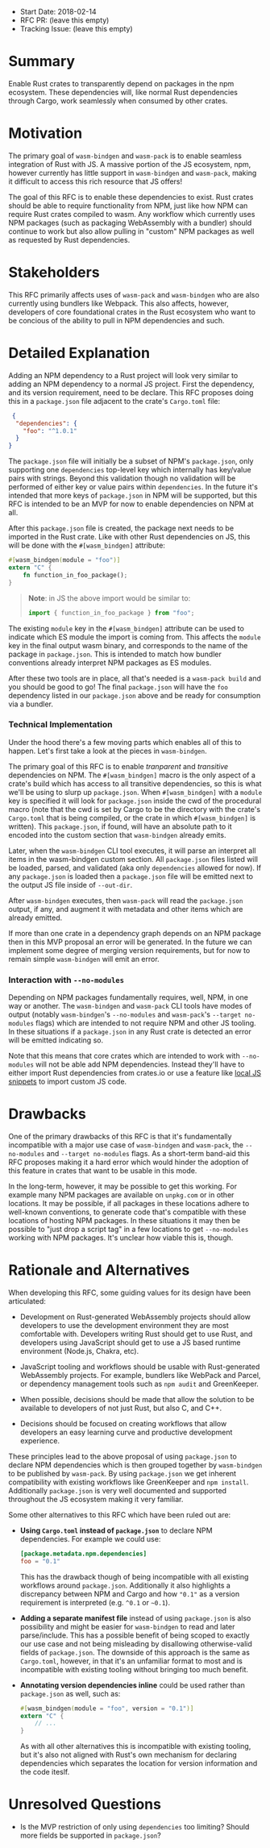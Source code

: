 - Start Date: 2018-02-14
- RFC PR: (leave this empty)
- Tracking Issue: (leave this empty)

# Summary
[summary]: #summary

Enable Rust crates to transparently depend on packages in the npm ecosystem.
These dependencies will, like normal Rust dependencies through Cargo, work
seamlessly when consumed by other crates.

# Motivation
[motivation]: #motivation

The primary goal of `wasm-bindgen` and `wasm-pack` is to enable seamless
integration of Rust with JS. A massive portion of the JS ecosystem, npm, however
currently has little support in `wasm-bindgen` and `wasm-pack`, making it
difficult to access this rich resource that JS offers!

The goal of this RFC is to enable these dependencies to exist. Rust crates
should be able to require functionality from NPM, just like how NPM can require
Rust crates compiled to wasm. Any workflow which currently uses NPM packages
(such as packaging WebAssembly with a bundler) should continue to work but also
allow pulling in "custom" NPM packages as well as requested by Rust
dependencies.

# Stakeholders
[stakeholders]: #stakeholders

This RFC primarily affects uses of `wasm-pack` and `wasm-bindgen` who are also
currently using bundlers like Webpack. This also affects, however, developers of
core foundational crates in the Rust ecosystem who want to be concious of the
ability to pull in NPM dependencies and such.

# Detailed Explanation
[detailed-explanation]: #detailed-explanation

Adding an NPM dependency to a Rust project will look very similar to adding an
NPM dependency to a normal JS project. First the dependency, and its version
requirement, need to be declare. This RFC proposes doing this in a
`package.json` file adjacent to the crate's `Cargo.toml` file:

```json
 {
  "dependencies": {
    "foo": "^1.0.1"
  }
}
```

The `package.json` file will initially be a subset of NPM's `package.json`,
only supporting one `dependencies` top-level key which internally has key/value
pairs with strings. Beyond this validation though no validation will be
performed of either key or value pairs within `dependencies`. In the future
it's intended that more keys of `package.json` in NPM will be supported, but
this RFC is intended to be an MVP for now to enable dependencies on NPM at all.

After this `package.json` file is created, the package next needs to be
imported in the Rust crate. Like with other Rust dependencies on JS, this will
be done with the `#[wasm_bindgen]` attribute:

```rust
#[wasm_bindgen(module = "foo")]
extern "C" {
    fn function_in_foo_package();
}
```

> **Note**: in JS the above import would be similar to:
>
> ```js
> import { function_in_foo_package } from "foo";
> ```

The existing `module` key in the `#[wasm_bindgen]` attribute can be used to
indicate which ES module the import is coming from. This affects the `module`
key in the final output wasm binary, and corresponds to the name of the package
in `package.json`. This is intended to match how bundler conventions already
interpret NPM packages as ES modules.

After these two tools are in place, all that's needed is a `wasm-pack build` and
you should be good to go! The final `package.json` will have the `foo`
dependency listed in our `package.json` above and be ready for consumption via a
bundler.

### Technical Implementation

Under the hood there's a few moving parts which enables all of this to happen.
Let's first take a look at the pieces in `wasm-bindgen`.

The primary goal of this RFC is to enable *tranparent* and *transitive*
dependencies on NPM. The `#[wasm_bindgen]` macro is the only aspect of a crate's
build which has access to all transitive dependencies, so this is what we'll be
using to slurp up `package.json`. When `#[wasm_bindgen]` with a `module` key is
specified it will look for `package.json` inside the cwd of the procedural macro
(note that the cwd is set by Cargo to be the directory with the crate's
`Cargo.toml` that is being compiled, or the crate in which `#[wasm_bindgen]` is
written). This `package.json`, if found, will have an absolute path to it
encoded into the custom section that `wasm-bindgen` already emits.

Later, when the `wasm-bindgen` CLI tool executes, it will parse an interpret all
items in the wasm-bindgen custom section. All `package.json` files listed will
be loaded, parsed, and validated (aka only `dependencies` allowed for now). If
any `package.json` is loaded then a `package.json` file will be emitted next to
the output JS file inside of `--out-dir`.

After `wasm-bindgen` executes, then `wasm-pack` will read the `package.json`
output, if any, and augment it with metadata and other items which are already
emitted.

If more than one crate in a dependency graph depends on an NPM package then in
this MVP proposal an error will be generated. In the future we can implement
some degree of merging version requirements, but for now to remain simple
`wasm-bindgen` will emit an error.

### Interaction with `--no-modules`

Depending on NPM packages fundamentally requires, well, NPM, in one way or
another. The `wasm-bindgen` and `wasm-pack` CLI tools have modes of output
(notably `wasm-bindgen`'s `--no-modules` and `wasm-pack`'s `--target no-modules`
flags) which are intended to not require NPM and other JS tooling. In these
situations if a `package.json` in any Rust crate is detected an error will be
emitted indicating so.

Note that this means that core crates which are intended to work with
`--no-modules` will not be able add NPM dependencies. Instead they'll have to
either import Rust dependencies from crates.io or use a feature like [local JS
snippets][js] to import custom JS code.

[js]: https://github.com/rustwasm/rfcs/pull/6

# Drawbacks
[drawbacks]: #drawbacks

One of the primary drawbacks of this RFC is that it's fundamentally incompatible
with a major use case of `wasm-bindgen` and `wasm-pack`, the `--no-modules` and
`--target no-modules` flags. As a short-term band-aid this RFC proposes making
it a hard error which would hinder the adoption of this feature in crates that
want to be usable in this mode.

In the long-term, however, it may be possible to get this working. For example
many NPM packages are available on `unpkg.com` or in other locations. It may be
possible, if all packages in these locations adhere to well-known conventions,
to generate code that's compatible with these locations of hosting NPM packages.
In these situations it may then be possible to "just drop a script tag" in a few
locations to get `--no-modules` working with NPM packages. It's unclear how
viable this is, though.

# Rationale and Alternatives
[alternatives]: #rationale-and-alternatives

When developing this RFC, some guiding values for its design have been
articulated:

- Development on Rust-generated WebAssembly projects should allow developers to
  use the development environment they are most comfortable with. Developers
  writing Rust should get to use Rust, and developers using JavaScript should
  get to use a JS based runtime environment (Node.js, Chakra, etc).

- JavaScript tooling and workflows should be usable with Rust-generated
  WebAssembly projects. For example, bundlers like WebPack and Parcel, or
  dependency management tools such as `npm audit` and GreenKeeper.

- When possible, decisions should be made that allow the solution to be
  available to developers of not just Rust, but also C, and C++.

- Decisions should be focused on creating workflows that allow developers an
  easy learning curve and productive development experience.

These principles lead to the above proposal of using `package.json` to declare
NPM dependencies which is then grouped together by `wasm-bindgen` to be
published by `wasm-pack`. By using `package.json` we get inherent compatibility
with existing workflows like GreenKeeper and `npm install`. Additionally
`package.json` is very well documented and supported throughout the JS ecosystem
making it very familiar.

Some other alternatives to this RFC which have been ruled out are:

* **Using `Cargo.toml` instead of `package.json`** to declare NPM dependencies.
  For example we could use:

  ```toml
  [package.metadata.npm.dependencies]
  foo = "0.1"
  ```

  This has the drawback though of being incompatible with all existing workflows
  around `package.json`. Additionally it also highlights a discrepancy between
  NPM and Cargo and how `"0.1"` as a version requirement is interpreted (e.g.
  `^0.1` or `~0.1`).

* **Adding a separate manifest file** instead of using `package.json` is also
  possibility and might be easier for `wasm-bindgen` to read and later
  parse/include. This has a possible benefit of being scoped to exactly our use
  case and not being misleading by disallowing otherwise-valid fields of
  `package.json`. The downside of this approach is the same as `Cargo.toml`,
  however, in that it's an unfamiliar format to most and is incompatible with
  existing tooling without bringing too much benefit.

* **Annotating version dependencies inline** could be used rather than
  `package.json` as well, such as:

  ```rust
  #[wasm_bindgen(module = "foo", version = "0.1")]
  extern "C" {
      // ...
  }
  ```

  As with all other alternatives this is incompatible with existing tooling, but
  it's also not aligned with Rust's own mechanism for declaring dependencies
  which separates the location for version information and the code iteslf.

# Unresolved Questions
[unresolved]: #unresolved-questions

* Is the MVP restriction of only using `dependencies` too limiting? Should more
  fields be supported in `package.json`?
